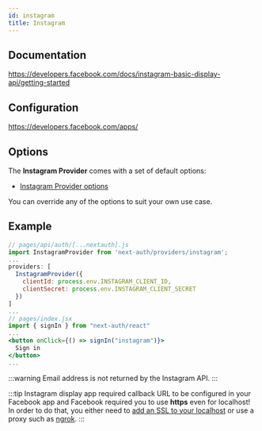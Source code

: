 ```yaml
---
id: instagram
title: Instagram
---
```


## Documentation

https://developers.facebook.com/docs/instagram-basic-display-api/getting-started

## Configuration

https://developers.facebook.com/apps/

## Options

The **Instagram Provider** comes with a set of default options:

- [Instagram Provider options](https://github.com/nextauthjs/next-auth/blob/main/src/providers/instagram.js)

You can override any of the options to suit your own use case.

## Example

```jsx
// pages/api/auth/[...nextauth].js
import InstagramProvider from 'next-auth/providers/instagram';
...
providers: [
  InstagramProvider({
    clientId: process.env.INSTAGRAM_CLIENT_ID,
    clientSecret: process.env.INSTAGRAM_CLIENT_SECRET
  })
]
...
// pages/index.jsx
import { signIn } from "next-auth/react"
...
<button onClick={() => signIn("instagram")}>
  Sign in
</button>
...
```

:::warning
Email address is not returned by the Instagram API.
:::

:::tip
Instagram display app required callback URL to be configured in your Facebook app and Facebook required you to use **https** even for localhost! In order to do that, you either need to [add an SSL to your localhost](https://www.freecodecamp.org/news/how-to-get-https-working-on-your-local-development-environment-in-5-minutes-7af615770eec/) or use a proxy such as [ngrok](https://ngrok.com/docs).
:::

